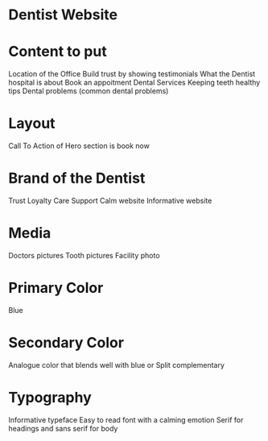 # Dentist Website

# Content to put
Location of the Office
Build trust by showing testimonials
What the Dentist hospital is about
Book an appoitment
Dental Services
Keeping teeth healthy tips
Dental problems (common dental problems)

# Layout
Call To Action of Hero section is book now

# Brand of the Dentist
Trust
Loyalty 
Care
Support
Calm website
Informative website

# Media
Doctors pictures
Tooth pictures
Facility photo

# Primary Color
Blue

# Secondary Color
Analogue color that blends well with blue or Split complementary

# Typography
Informative typeface
Easy to read font with a calming emotion
Serif for headings and sans serif for body